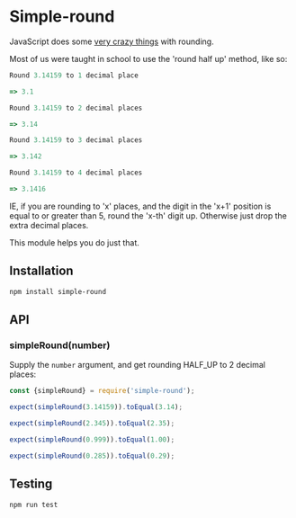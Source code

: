 # Simple-round

JavaScript does some [very crazy things](https://developer.mozilla.org/en-US/docs/Web/JavaScript/Reference/Global_Objects/Math/round) with rounding.  

Most of us were taught in school to use the 'round half up' method, like so:

```javascript
Round 3.14159 to 1 decimal place

=> 3.1

Round 3.14159 to 2 decimal places

=> 3.14

Round 3.14159 to 3 decimal places

=> 3.142

Round 3.14159 to 4 decimal places

=> 3.1416

```

IE, if you are rounding to 'x' places, and the digit in the 'x+1' position is equal to or greater than 5, round the 'x-th' digit up.  Otherwise just drop the extra decimal places.

This module helps you do just that.

## Installation

```bash
npm install simple-round
```

## API

### simpleRound(number)
Supply the `number` argument, and get rounding HALF_UP to 2 decimal places:

```javascript
const {simpleRound} = require('simple-round');

expect(simpleRound(3.14159)).toEqual(3.14);

expect(simpleRound(2.345)).toEqual(2.35);

expect(simpleRound(0.999)).toEqual(1.00);

expect(simpleRound(0.285)).toEqual(0.29);
```

## Testing

```bash
npm run test
```
